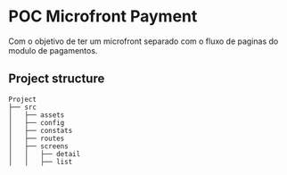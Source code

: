 # POC Microfront Payment
  Com o objetivo de ter um microfront separado com o fluxo de paginas do modulo de pagamentos.

## Project structure

```
Project
├── src
│   ├── assets
│   ├── config
│   ├── constats
│   ├── routes
│   ├── screens
│   │   ├── detail
│   │   ├── list
```